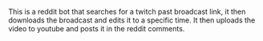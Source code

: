 This is a reddit bot that searches for a twitch past broadcast link, it then downloads the broadcast and edits it to a specific time. It then uploads the video to youtube and posts it in the reddit comments. 
